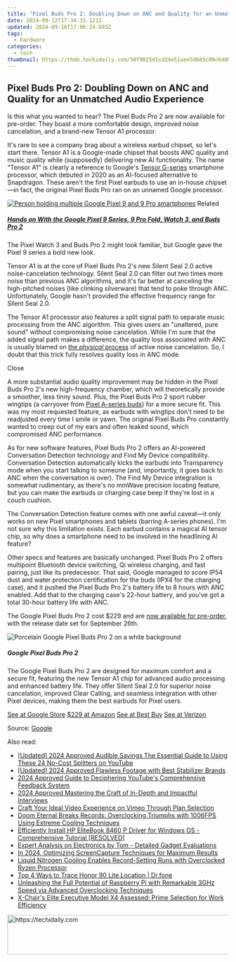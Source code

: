 ```yaml
---
title: "Pixel Buds Pro 2: Doubling Down on ANC and Quality for an Unmatched Audio Experience"
date: 2024-09-12T17:34:31.121Z
updated: 2024-09-16T17:06:24.693Z
tags:
  - hardware
categories:
  - tech
thumbnail: https://thmb.techidaily.com/50f9025d1cd24e51aee5d683c09c648b774d15c542de5a35365804c9b914df05.jpg
---
```


## Pixel Buds Pro 2: Doubling Down on ANC and Quality for an Unmatched Audio Experience

Is this what you wanted to hear? The Pixel Buds Pro 2 are now available for pre-order. They boast a more comfortable design, improved noise cancelation, and a brand-new Tensor A1 processor.

 It's rare to see a company brag about a wireless earbud chipset, so let's start there. Tensor A1 is a Google-made chipset that boosts ANC quality and music quality while (supposedly) delivering new AI functionality. The name "Tensor A1" is clearly a reference to Google's [Tensor G-series](https://howto.techidaily.com/8-ultimate-fixes-for-google-play-your-xiaomi-redmi-k70-pro-isnt-compatible-drfone-by-drfone-fix-android-problems-fix-android-problems/) smartphone processor, which debuted in 2020 as an AI-focused alternative to Snapdragon. These aren't the first Pixel earbuds to use an in-house chipset—in fact, the original Pixel Buds Pro ran on an unnamed Google processor.

[![Person holding multiple Google Pixel 9 and 9 Pro smartphones](https://static1.howtogeekimages.com/wordpress/wp-content/uploads/wm/2024/08/person-holding-multiple-google-pixel-9-and-9-pro-smartphones.jpg)](https://digital-screen-recording.techidaily.com/the-ultimate-guide-to-the-best-10-spotify-recorders/) Related 

##### [Hands on With the Google Pixel 9 Series, 9 Pro Fold, Watch 3, and Buds Pro 2](https://extra-skills.techidaily.com/in-2024-prime-pick-top-10-streamers-for-cutting-edge-tv-content/) 

The Pixel Watch 3 and Buds Pro 2 might look familiar, but Google gave the Pixel 9 series a bold new look.

[](https://win-forum.techidaily.com/connect-on-major-online-communities-dive-into-facebook-twitter-instagram-and-youtube/) 

 Tensor A1 is at the core of Pixel Buds Pro 2's new Silent Seal 2.0 active noise-cancelation technology. Silent Seal 2.0 can filter out two times more noise than previous ANC algorithms, and it's far better at canceling the high-pitched noises (like clinking silverware) that tend to poke through ANC. Unfortunately, Google hasn't provided the effective frequency range for Silent Seal 2.0.

 The Tensor A1 processor also features a split signal path to separate music processing from the ANC algorithm. This gives users an "unaltered, pure sound" without compromising noise cancelation. While I'm sure that the added signal path makes a difference, the quality loss associated with ANC is usually blamed on [the _physical_ process](https://facebook-clips.techidaily.com/updated-step-by-step-sharing-twitch-on-your-fb-page-for-2024/) of active noise cancelation. So, I doubt that this trick fully resolves quality loss in ANC mode.

Close 

 A more substantial audio quality improvement may be hidden in the Pixel Buds Pro 2's new high-frequency chamber, which will theoretically provide a smoother, less tinny sound. Plus, the Pixel Buds Pro 2 sport rubber wingtips (a carryover from [Pixel A-series buds](https://some-knowledge.techidaily.com/new-funnyframefarm-digital-jokes-galore/)) for a more secure fit. This was my most requested feature, as earbuds with wingtips don't need to be readjusted every time I smile or yawn. The original Pixel Buds Pro constantly wanted to creep out of my ears and often leaked sound, which compromised ANC performance.

 As for new software features, Pixel Buds Pro 2 offers an AI-powered Conversation Detection technology and Find My Device compatibility. Conversation Detection automatically kicks the earbuds into Transparency mode when you start talking to someone (and, importantly, it goes back to ANC when the conversation is over). The Find My Device integration is somewhat rudimentary, as there's no mmWave precision locating feature, but you can make the earbuds or charging case beep if they're lost in a couch cushion.

 The Conversation Detection feature comes with one awful caveat—it only works on new Pixel smartphones and tablets (barring A-series phones). I'm not sure why this limitation exists. Each earbud contains a magical AI tensor chip, so why does a smartphone need to be involved in the headlining AI feature?

 Other specs and features are basically unchanged. Pixel Buds Pro 2 offers multipoint Bluetooth device switching, Qi wireless charging, and fast pairing, just like its predecessor. That said, Google managed to score IP54 dust and water protection certification for the buds (IPX4 for the charging case), and it pushed the Pixel Buds Pro 2's battery life to 8 hours with ANC enabled. Add that to the charging case's 22-hour battery, and you've got a total 30-hour battery life with ANC.

 The Google Pixel Buds Pro 2 cost $229 and are [now available for pre-order](https://store.google.com/us/?hl=en-US), with the release date set for September 26th.

![Porcelain Google Pixel Buds Pro 2 on a white background](https://static1.howtogeekimages.com/wordpress/wp-content/uploads/2024/08/porcelain-google-pixel-buds-pro-2-on-a-white-background.jpg) 

#####  Google Pixel Buds Pro 2

The Google Pixel Buds Pro 2 are designed for maximum comfort and a secure fit, featuring the new Tensor A1 chip for advanced audio processing and enhanced battery life. They offer Silent Seal 2.0 for superior noise cancelation, improved Clear Calling, and seamless integration with other Pixel devices, making them the best earbuds for Pixel users.

[See at Google Store](https://store.google.com/product/pixel%5Fbuds%5Fpro%5F2) [$229 at Amazon](https://www.amazon.com/dp/B0D79ND3N7?tag=hotoge-20&ascsubtag=UUhtgUeUpU2004635&asc%5Frefurl=https%3A%2F%2Fwww.howtogeek.com%2Fgoogle-pixel-buds-pro-2-launch%2F&asc%5Fcampaign=Short-Term) [See at Best Buy](https://shop-links.co/link/?exclusive=1&publisher_slug=itechdaily19598&url=https%3A%2F%2Fwww.bestbuy.com%2Fsite%2Fgoogle-pixel-buds-pro-2-wireless-earbuds-with-active-noise-cancellation-bluetooth-headphones-hazel%2F6589932.p%3FskuId%3D6589932) [See at Verizon](https://www.anrdoezrs.net/links/3607085/type/dlg/sid/UUhtgUeUpU2004635/https://www.verizon.com/products/google-pixel-buds-pro-2/?CMP=ini%5Fm%5Fx%5Fpr%5Foth%5Fpr1%5F24%5F08%5Fnr%5Fgtt%5Fpb2) 

 Source: [Google](https://blog.google/products/pixel/google-pixel-buds-pro-2/)

<ins class="adsbygoogle"
     style="display:block"
     data-ad-format="autorelaxed"
     data-ad-client="ca-pub-7571918770474297"
     data-ad-slot="1223367746"></ins>

<ins class="adsbygoogle"
     style="display:block"
     data-ad-client="ca-pub-7571918770474297"
     data-ad-slot="8358498916"
     data-ad-format="auto"
     data-full-width-responsive="true"></ins>

<span class="atpl-alsoreadstyle">Also read:</span>
<div><ul>
<li><a href="https://facebook-video-footage.techidaily.com/updated-2024-approved-audible-savings-the-essential-guide-to-using-these-24-no-cost-splitters-on-youtube/"><u>[Updated] 2024 Approved Audible Savings The Essential Guide to Using These 24 No-Cost Splitters on YouTube</u></a></li>
<li><a href="https://eaxpv-info.techidaily.com/updated-2024-approved-flawless-footage-with-best-stabilizer-brands/"><u>[Updated] 2024 Approved Flawless Footage with Best Stabilizer Brands</u></a></li>
<li><a href="https://some-techniques.techidaily.com/2024-approved-guide-to-deciphering-youtubes-comprehensive-feedback-system/"><u>2024 Approved Guide to Deciphering YouTube's Comprehensive Feedback System</u></a></li>
<li><a href="https://fox-cloud.techidaily.com/2024-approved-mastering-the-craft-of-in-depth-and-impactful-interviews/"><u>2024 Approved Mastering the Craft of In-Depth and Impactful Interviews</u></a></li>
<li><a href="https://vimeo-videos.techidaily.com/craft-your-ideal-video-experience-on-vimeo-through-plan-selection/"><u>Craft Your Ideal Video Experience on Vimeo Through Plan Selection</u></a></li>
<li><a href="https://hardware-tips.techidaily.com/doom-eternal-breaks-records-overclocking-triumphs-with-1006fps-using-extreme-cooling-techniques/"><u>Doom Eternal Breaks Records: Overclocking Triumphs with 1006FPS Using Extreme Cooling Techniques</u></a></li>
<li><a href="https://hardware-help.techidaily.com/efficiently-install-hp-elitebook-8460-p-driver-for-windows-os-comprehensive-tutorial-resolved/"><u>Efficiently Install HP EliteBook 8460 P Driver for Windows OS - Comprehensive Tutorial [RESOLVED]</u></a></li>
<li><a href="https://hardware-tips.techidaily.com/expert-analysis-on-electronics-by-tom-detailed-gadget-evaluations/"><u>Expert Analysis on Electronics by Tom - Detailed Gadget Evaluations</u></a></li>
<li><a href="https://screen-capture.techidaily.com/in-2024-optimizing-screencapture-techniques-for-maximum-results/"><u>In 2024, Optimizing ScreenCapture Techniques for Maximum Results</u></a></li>
<li><a href="https://hardware-tips.techidaily.com/liquid-nitrogen-cooling-enables-record-setting-runs-with-overclocked-ryzen-processor/"><u>Liquid Nitrogen Cooling Enables Record-Setting Runs with Overclocked Ryzen Processor</u></a></li>
<li><a href="https://android-location-track.techidaily.com/top-4-ways-to-trace-honor-90-lite-location-drfone-by-drfone-virtual-android/"><u>Top 4 Ways to Trace Honor 90 Lite Location | Dr.fone</u></a></li>
<li><a href="https://hardware-tips.techidaily.com/unleashing-the-full-potential-of-raspberry-pi-with-remarkable-3ghz-speed-via-advanced-overclocking-techniques/"><u>Unleashing the Full Potential of Raspberry Pi with Remarkable 3GHz Speed via Advanced Overclocking Techniques</u></a></li>
<li><a href="https://buynow-reviews.techidaily.com/x-chairs-elite-executive-model-x4-assessed-prime-selection-for-work-efficiency/"><u>X-Chair's Elite Executive Model X4 Assessed: Prime Selection for Work Efficiency</u></a></li>
</ul></div>

<!-- affiliate ads begin -->
<a href="https://zebaoaffiliateprogram.pxf.io/c/5597632/2137975/21526" target="_top" id="2137975">
  <img src="//a.impactradius-go.com/display-ad/21526-2137975" border="0" alt="https://techidaily.com" width="728" height="90"/>
</a>
<img height="0" width="0" src="https://zebaoaffiliateprogram.pxf.io/i/5597632/2137975/21526" style="position:absolute;visibility:hidden;" border="0" />
<!-- affiliate ads end -->

